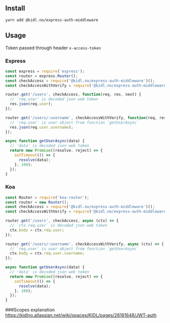 ## Install
`yarn add @kidl.no/express-auth-middleware`

## Usage
Token passed through header `x-access-token`

### Express
```javascript
const express = require('express');
const router = express.Router();
const checkAccess = require('@kidl.no/express-auth-middleware')();
const checkAccessWithVerify = require('@kidl.no/express-auth-middleware')(getUserAsync);

router.get('/users', checkAccess, function(req, res, next) {
  // `req.user` is decoded json web token
  res.json(req.user);
});

router.get('/users/:username', checkAccessWithVerify, function(req, res, next) {
  // `req.user` is user object from function `getUserAsync`
  res.json(req.user.username);
});

async function getUserAsync(data) {
  // 'data' is decoded json web token
  return new Promise((resolve, reject) => {
    setTimeout(() => {
      resolve(data);
    }, 100);
  });
}
```

### Koa
```javascript
const Router = require('koa-router');
const router = new Router();
const checkAccess = require('@kidl.no/express-auth-middleware')();
const checkAccessWithVerify = require('@kidl.no/express-auth-middleware')(getUserAsync);

router.get('/users', checkAccess, async (ctx) => {
  // `ctx.req.user` is decoded json web token
  ctx.body = ctx.req.user;
});

router.get('/users/:username', checkAccessWithVerify, async (ctx) => {
  // `req.user` is user object from function `getUserAsync`
  ctx.body = ctx.req.user.username;
});

async function getUserAsync(data) {
  // 'data' is decoded json web token
  return new Promise((resolve, reject) => {
    setTimeout(() => {
      resolve(data);
    }, 100);
  });
}
```

###Scopes explanation
https://kidlno.atlassian.net/wiki/spaces/KIDL/pages/26181648/JWT-auth

